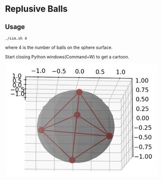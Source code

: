 # Replusive Balls

## Usage

```
./sim.sh 4
```
where 4 is the number of balls on the sphere surface.

Start closing Python windows(Command+W) to get a cartoon.

![readme.assets](readme.assets/1.png)

